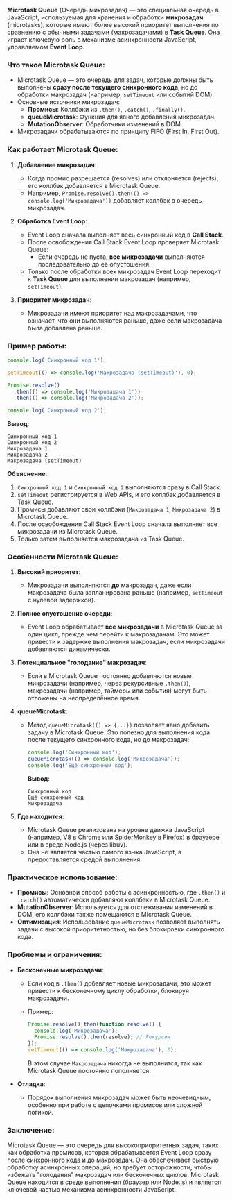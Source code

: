 **Microtask Queue** (Очередь микрозадач) — это специальная очередь в JavaScript, используемая для хранения и обработки **микрозадач** (microtasks), которые имеют более высокий приоритет выполнения по сравнению с обычными задачами (макрозадачами) в **Task Queue**. Она играет ключевую роль в механизме асинхронности JavaScript, управляемом **Event Loop**. 

### Что такое Microtask Queue:

- Microtask Queue — это очередь для задач, которые должны быть выполнены **сразу после текущего синхронного кода**, но до обработки макрозадач (например, `setTimeout` или событий DOM).
- Основные источники микрозадач:
  - **Промисы**: Коллбэки из `.then()`, `.catch()`, `.finally()`.
  - **queueMicrotask**: Функция для явного добавления микрозадач.
  - **MutationObserver**: Обработчики изменений в DOM.
- Микрозадачи обрабатываются по принципу FIFO (First In, First Out).

### Как работает Microtask Queue:

1. **Добавление микрозадач**:
   - Когда промис разрешается (resolves) или отклоняется (rejects), его коллбэк добавляется в Microtask Queue.
   - Например, `Promise.resolve().then(() => console.log('Микрозадача'))` добавляет коллбэк в очередь микрозадач.

2. **Обработка Event Loop**:
   - Event Loop сначала выполняет весь синхронный код в **Call Stack**.
   - После освобождения Call Stack Event Loop проверяет Microtask Queue:
     - Если очередь не пуста, **все микрозадачи** выполняются последовательно до её опустошения.
   - Только после обработки всех микрозадач Event Loop переходит к **Task Queue** для выполнения макрозадач (например, `setTimeout`).

3. **Приоритет микрозадач**:
   - Микрозадачи имеют приоритет над макрозадачами, что означает, что они выполняются раньше, даже если макрозадача была добавлена раньше.

### Пример работы:

```javascript
console.log('Синхронный код 1');

setTimeout(() => console.log('Макрозадача (setTimeout)'), 0);

Promise.resolve()
  .then(() => console.log('Микрозадача 1'))
  .then(() => console.log('Микрозадача 2'));

console.log('Синхронный код 2');
```
**Вывод**:
```
Синхронный код 1
Синхронный код 2
Микрозадача 1
Микрозадача 2
Макрозадача (setTimeout)
```
**Объяснение**:
1. `Синхронный код 1` и `Синхронный код 2` выполняются сразу в Call Stack.
2. `setTimeout` регистрируется в Web APIs, и его коллбэк добавляется в Task Queue.
3. Промисы добавляют свои коллбэки (`Микрозадача 1`, `Микрозадача 2`) в Microtask Queue.
4. После освобождения Call Stack Event Loop сначала выполняет все микрозадачи из Microtask Queue.
5. Только затем выполняется макрозадача из Task Queue.

### Особенности Microtask Queue:

1. **Высокий приоритет**:
   - Микрозадачи выполняются **до** макрозадач, даже если макрозадача была запланирована раньше (например, `setTimeout` с нулевой задержкой).

2. **Полное опустошение очереди**:
   - Event Loop обрабатывает **все микрозадачи** в Microtask Queue за один цикл, прежде чем перейти к макрозадачам. Это может привести к задержке выполнения макрозадач, если микрозадачи добавляются динамически.

3. **Потенциальное "голодание" макрозадач**:
   - Если в Microtask Queue постоянно добавляются новые микрозадачи (например, через рекурсивные `.then()`), макрозадачи (например, таймеры или события) могут быть отложены на неопределённое время.

4. **queueMicrotask**:
   - Метод `queueMicrotask(() => {...})` позволяет явно добавить задачу в Microtask Queue. Это полезно для выполнения кода после текущего синхронного кода, но до макрозадач:

     ```javascript
     console.log('Синхронный код');
     queueMicrotask(() => console.log('Микрозадача'));
     console.log('Ещё синхронный код');
     ```
     **Вывод**:
     ```
     Синхронный код
     Ещё синхронный код
     Микрозадача
     ```

5. **Где находится**:
   - Microtask Queue реализована на уровне движка JavaScript (например, V8 в Chrome или SpiderMonkey в Firefox) в браузере или в среде Node.js (через libuv).
   - Она не является частью самого языка JavaScript, а предоставляется средой выполнения.

### Практическое использование:

- **Промисы**: Основной способ работы с асинхронностью, где `.then()` и `.catch()` автоматически добавляют коллбэки в Microtask Queue.
- **MutationObserver**: Используется для отслеживания изменений в DOM, его коллбэки также помещаются в Microtask Queue.
- **Оптимизация**: Использование `queueMicrotask` позволяет выполнять задачи с высокой приоритетностью, но без блокировки синхронного кода.

### Проблемы и ограничения:

- **Бесконечные микрозадачи**:
  - Если код в `.then()` добавляет новые микрозадачи, это может привести к бесконечному циклу обработки, блокируя макрозадачи.
  - Пример:

    ```javascript
    Promise.resolve().then(function resolve() {
      console.log('Микрозадача');
      Promise.resolve().then(resolve); // Рекурсия
    });
    setTimeout(() => console.log('Макрозадача'), 0);
    ```
    В этом случае `Макрозадача` никогда не выполнится, так как Microtask Queue постоянно пополняется.

- **Отладка**:
  - Порядок выполнения микрозадач может быть неочевидным, особенно при работе с цепочками промисов или сложной логикой.

### Заключение:

Microtask Queue — это очередь для высокоприоритетных задач, таких как обработка промисов, которая обрабатывается Event Loop сразу после синхронного кода и до макрозадач. Она обеспечивает быструю обработку асинхронных операций, но требует осторожности, чтобы избежать "голодания" макрозадач или бесконечных циклов. Microtask Queue находится в среде выполнения (браузер или Node.js) и является ключевой частью механизма асинхронности JavaScript.